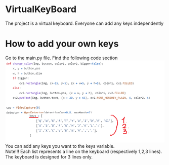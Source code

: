 # VirtualKeyBoard<br>
The project is a virtual keyboard. Everyone can add any keys independently<br>
# How to add your own keys<br>
Go to the main.py file. Find the following code section<br>
![Example](Image/Image.png)<br>
You can add any keys you want to the keys variable.<br>
Note!!! Each list represents a line on the keyboard (respectively 1,2,3 lines). The keyboard is designed for 3 lines only.<br>
